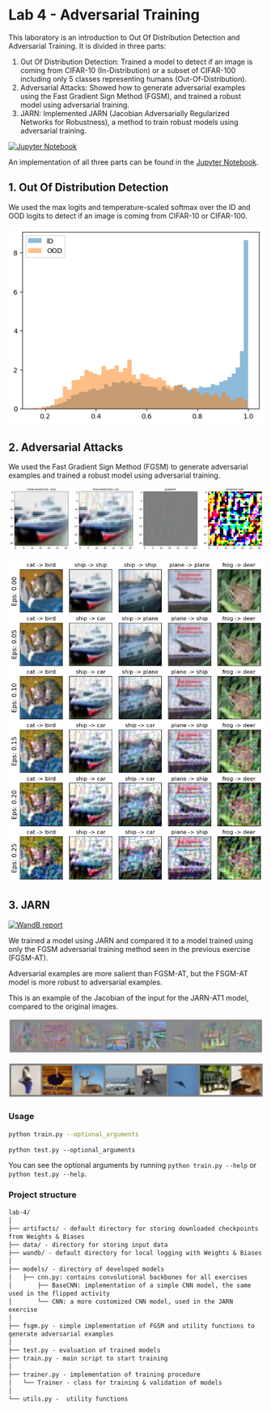 # Lab 4 - Adversarial Training

This laboratory is an introduction to Out Of Distribution Detection and Adversarial Training.
It is divided in three parts:
1. Out Of Distribution Detection: Trained a model to detect if an image is coming from CIFAR-10 (In-Distribution) or a subset of CIFAR-100 including only 5 classes representing humans (Out-Of-Distribution).
2. Adversarial Attacks: Showed how to generate adversarial examples using the Fast Gradient Sign Method (FGSM), and trained a robust model using adversarial training.  
3. JARN: Implemented JARN (Jacobian Adversarially Regularized Networks for Robustness), a method to train robust models using adversarial training.

[![Jupyter Notebook](https://img.shields.io/badge/jupyter-%23FA0F00.svg?style=plastic&logo=jupyter&logoColor=white)](./Lab4_OOD.ipynb)

An implementation of all three parts can be found in the [Jupyter Notebook](./Lab4_OOD.ipynb).

## 1. Out Of Distribution Detection

We used the max logits and temperature-scaled softmax over the ID and OOD logits to detect if an image is coming from CIFAR-10 or CIFAR-100.

![Out Of Distribution Detection histogram](./images/ood_detection_histogram.png)

## 2. Adversarial Attacks

We used the Fast Gradient Sign Method (FGSM) to generate adversarial examples and trained a robust model using adversarial training.

![FGSM example](./images/fgsm_example.png)

![FGSM epsilons](./images/fgsm_epsilons.png)

## 3. JARN

[![WandB report](https://img.shields.io/badge/Weights_&_Biases-FFCC33?style=plastic&logo=WeightsAndBiases&logoColor=black)](https://wandb.ai//dla-darcio/lab-4-adversarial/reports/Lab4-Adversarial-Learning--Vmlldzo0ODA5OTk1)

We trained a model using JARN and compared it to a model trained using only the FGSM adversarial training method seen in the previous exercise (FGSM-AT).

Adversarial examples are more salient than FGSM-AT, but the FSGM-AT model is more robust to adversarial examples.

This is an example of the Jacobian of the input for the JARN-AT1 model, compared to the original images.

![JARN example](./images/jarn_example.png)

![Original images](./images/original_images.png)

### Usage


```bash
python train.py --optional_arguments
```

```
python test.py --optional_arguments
```

You can see the optional arguments by running `python train.py --help` or `python test.py --help`.

### Project structure

```
lab-4/
│
├── artifacts/ - default directory for storing downloaded checkpoints from Weights & Biases
├── data/ - directory for storing input data
├── wandb/ - default directory for local logging with Weights & Biases
│
├── models/ - directory of developed models
│   ├── cnn.py: contains convolutional backbones for all exercises
│       ├── BaseCNN: implementation of a simple CNN model, the same used in the flipped activity
│       └── CNN: a more customized CNN model, used in the JARN exercise
│
├── fsgm.py - simple implementation of FGSM and utility functions to generate adversarial examples
│
├── test.py - evaluation of trained models 
├── train.py - main script to start training
│
├── trainer.py - implementation of training procedure
│   └── Trainer - class for training & validation of models
│   
└── utils.py -  utility functions
```
